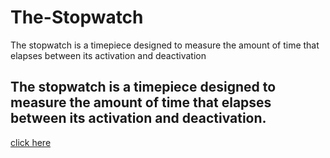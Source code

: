 # The-Stopwatch
The stopwatch is a timepiece designed to measure the amount of time that elapses between its activation and deactivation
## The stopwatch is a timepiece designed to measure the amount of time that elapses between its activation and deactivation.
[click here](https://mantuk360.github.io/The-Stopwatch/)
